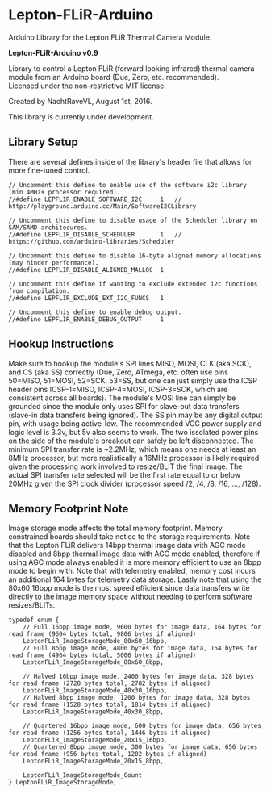 # Lepton-FLiR-Arduino
Arduino Library for the Lepton FLiR Thermal Camera Module.

**Lepton-FLiR-Arduino v0.9**

Library to control a Lepton FLiR (forward looking infrared) thermal camera module from an Arduino board (Due, Zero, etc. recommended).  
Licensed under the non-restrictive MIT license.

Created by NachtRaveVL, August 1st, 2016.

This library is currently under development.

## Library Setup

There are several defines inside of the library's header file that allows for more fine-tuned control.

```Arduino
// Uncomment this define to enable use of the software i2c library (min 4MHz+ processor required).
//#define LEPFLIR_ENABLE_SOFTWARE_I2C     1   // http://playground.arduino.cc/Main/SoftwareI2CLibrary

// Uncomment this define to disable usage of the Scheduler library on SAM/SAMD architecures.
//#define LEPFLIR_DISABLE_SCHEDULER       1   // https://github.com/arduino-libraries/Scheduler

// Uncomment this define to disable 16-byte aligned memory allocations (may hinder performance).
//#define LEPFLIR_DISABLE_ALIGNED_MALLOC  1

// Uncomment this define if wanting to exclude extended i2c functions from compilation.
//#define LEPFLIR_EXCLUDE_EXT_I2C_FUNCS   1

// Uncomment this define to enable debug output.
//#define LEPFLIR_ENABLE_DEBUG_OUTPUT     1
```

## Hookup Instructions

Make sure to hookup the module's SPI lines MISO, MOSI, CLK (aka SCK), and CS (aka SS) correctly (Due, Zero, ATmega, etc. often use pins 50=MISO, 51=MOSI, 52=SCK, 53=SS, but one can just simply use the ICSP header pins ICSP-1=MISO, ICSP-4=MOSI, ICSP-3=SCK, which are consistent across all boards). The module's MOSI line can simply be grounded since the module only uses SPI for slave-out data transfers (slave-in data transfers being ignored). The SS pin may be any digital output pin, with usage being active-low. The recommended VCC power supply and logic level is 3.3v, but 5v also seems to work. The two issolated power pins on the side of the module's breakout can safely be left disconnected. The minimum SPI transfer rate is ~2.2MHz, which means one needs at least an 8MHz processor, but more realistically a 16MHz processor is likely required given the processing work involved to resize/BLIT the final image. The actual SPI transfer rate selected will be the first rate equal to or below 20MHz given the SPI clock divider (processor speed /2, /4, /8, /16, ..., /128).

## Memory Footprint Note

Image storage mode affects the total memory footprint. Memory constrained boards should take notice to the storage requirements. Note that the Lepton FLiR delivers 14bpp thermal image data with AGC mode disabled and 8bpp thermal image data with AGC mode enabled, therefore if using AGC mode always enabled it is more memory efficient to use an 8bpp mode to begin with. Note that with telemetry enabled, memory cost incurs an additional 164 bytes for telemetry data storage. Lastly note that using the 80x60 16bpp mode is the most speed efficient since data transfers write directly to the image memory space without needing to perform software resizes/BLITs.

```Arduino
typedef enum {
    // Full 16bpp image mode, 9600 bytes for image data, 164 bytes for read frame (9604 bytes total, 9806 bytes if aligned)
    LeptonFLiR_ImageStorageMode_80x60_16bpp,
    // Full 8bpp image mode, 4800 bytes for image data, 164 bytes for read frame (4964 bytes total, 5006 bytes if aligned)
    LeptonFLiR_ImageStorageMode_80x60_8bpp,

    // Halved 16bpp image mode, 2400 bytes for image data, 328 bytes for read frame (2728 bytes total, 2782 bytes if aligned)
    LeptonFLiR_ImageStorageMode_40x30_16bpp,
    // Halved 8bpp image mode, 1200 bytes for image data, 328 bytes for read frame (1528 bytes total, 1814 bytes if aligned)
    LeptonFLiR_ImageStorageMode_40x30_8bpp,

    // Quartered 16bpp image mode, 600 bytes for image data, 656 bytes for read frame (1256 bytes total, 1446 bytes if aligned)
    LeptonFLiR_ImageStorageMode_20x15_16bpp,
    // Quartered 8bpp image mode, 300 bytes for image data, 656 bytes for read frame (956 bytes total, 1202 bytes if aligned)
    LeptonFLiR_ImageStorageMode_20x15_8bpp,

    LeptonFLiR_ImageStorageMode_Count
} LeptonFLiR_ImageStorageMode;
```

